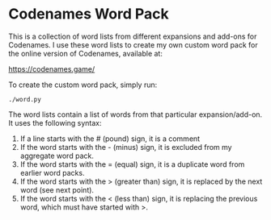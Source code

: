 # Codenames Word Pack

This is a collection of word lists from different expansions and add-ons for Codenames.
I use these word lists to create my own custom word pack for the online version of 
Codenames, available at:

https://codenames.game/

To create the custom word pack, simply run:

`./word.py`

The word lists contain a list of words from that particular expansion/add-on. It uses
the following syntax:

1. If a line starts with the # (pound) sign, it is a comment
2. If the word starts with the - (minus) sign, it is excluded from my aggregate word pack.
3. If the word starts with the = (equal) sign, it is a duplicate word from earlier word packs.
4. If the word starts with the > (greater than) sign, it is replaced by the next word (see next point).
5. If the word starts with the < (less than) sign, it is replacing the previous word, which must have started with >.
